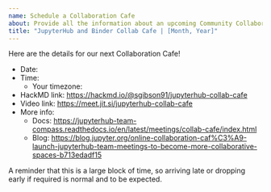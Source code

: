 ```yaml
---
name: Schedule a Collaboration Cafe
about: Provide all the information about an upcoming Community Collaboration Cafe
title: "JupyterHub and Binder Collab Cafe | [Month, Year]"
---
```


Here are the details for our next Collaboration Cafe!

- Date: <!-- Enter the date here -->
- Time: <!-- Enter the time and timezone here -->
  - Your timezone: <!-- Provide an arewemeetingyet.com link for folk in other timezones here -->
- HackMD link: https://hackmd.io/@sgibson91/jupyterhub-collab-cafe
- Video link: https://meet.jit.si/jupyterhub-collab-cafe
- More info:
  - Docs: https://jupyterhub-team-compass.readthedocs.io/en/latest/meetings/collab-cafe/index.html
  - Blog: https://blog.jupyter.org/online-collaboration-caf%C3%A9-launch-jupyterhub-team-meetings-to-become-more-collaborative-spaces-b713edadf15

A reminder that this is a large block of time, so arriving late or dropping early if required is normal and to be expected.
